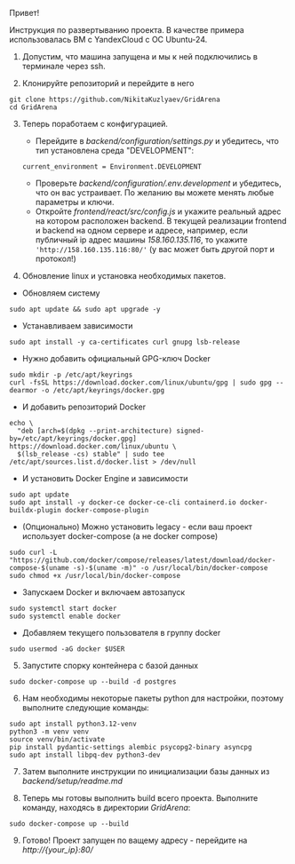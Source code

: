 Привет!

Инструкция по развертыванию проекта. 
В качестве примера использовалась ВМ с YandexCloud с ОС Ubuntu-24.

1) Допустим, что машина запущена и мы к ней подключились в терминале через ssh.

2) Клонируйте репозиторий и перейдите в него
```
git clone https://github.com/NikitaKuzlyaev/GridArena
cd GridArena
```

3) Теперь поработаем с конфигурацией.
   * Перейдите в *backend/configuration/settings.py* и убедитесь, что тип установлена среда "DEVELOPMENT":
    
   ```current_environment = Environment.DEVELOPMENT```

    * Проверьте *backend/configuration/.env.development* и убедитесь, что он вас устраивает. 
   По желанию вы можете менять любые параметры и ключи.
    * Откройте *frontend/react/src/config.js* и укажите реальный адрес на котором расположен backend. 
   В текущей реализации frontend и backend на одном сервере и адресе, например, если публичный ip адрес машины *158.160.135.116*, то
   укажите ```'http://158.160.135.116:80/'``` (у вас может быть другой порт и протокол!)


4) Обновление linux и установка необходимых пакетов.

* Обновляем систему
```
sudo apt update && sudo apt upgrade -y
```

* Устанавливаем зависимости
```
sudo apt install -y ca-certificates curl gnupg lsb-release
```

* Нужно добавить официальный GPG-ключ Docker
```
sudo mkdir -p /etc/apt/keyrings
curl -fsSL https://download.docker.com/linux/ubuntu/gpg | sudo gpg --dearmor -o /etc/apt/keyrings/docker.gpg
```

* И добавить репозиторий Docker
```
echo \
  "deb [arch=$(dpkg --print-architecture) signed-by=/etc/apt/keyrings/docker.gpg] https://download.docker.com/linux/ubuntu \
  $(lsb_release -cs) stable" | sudo tee /etc/apt/sources.list.d/docker.list > /dev/null
 ```

* И установить Docker Engine и зависимости
```
sudo apt update
sudo apt install -y docker-ce docker-ce-cli containerd.io docker-buildx-plugin docker-compose-plugin
```

* (Опционально) Можно установить legacy - если ваш проект использует docker-compose (а не docker compose)
```
sudo curl -L "https://github.com/docker/compose/releases/latest/download/docker-compose-$(uname -s)-$(uname -m)" -o /usr/local/bin/docker-compose
sudo chmod +x /usr/local/bin/docker-compose
```

* Запускаем Docker и включаем автозапуск
```
sudo systemctl start docker
sudo systemctl enable docker
```

* Добавляем текущего пользователя в группу docker
```
sudo usermod -aG docker $USER
```

5) Запустите спорку контейнера с базой данных

```
sudo docker-compose up --build -d postgres
```

6) Нам необходимы некоторые пакеты python для настройки, поэтому выполните следующие команды:

```
sudo apt install python3.12-venv
python3 -m venv venv
source venv/bin/activate
pip install pydantic-settings alembic psycopg2-binary asyncpg
sudo apt install libpq-dev python3-dev
```

7) Затем выполните инструкции по инициализации базы данных из *backend/setup/readme.md*

8) Теперь мы готовы выполнить build всего проекта. Выполните команду, находясь в директории *GridArena*:
```
sudo docker-compose up --build
```

9) Готово! Проект запущен по ващему адресу - перейдите на *http://{your_ip}:80/*
